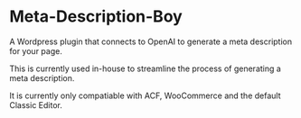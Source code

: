 # Meta-Description-Boy
A Wordpress plugin that connects to OpenAI to generate a meta description for your page.

This is currently used in-house to streamline the process of generating a meta description. 

It is currently only compatiable with ACF, WooCommerce and the default Classic Editor.
